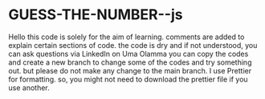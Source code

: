 # GUESS-THE-NUMBER--js

Hello
this code is solely for the aim of learning.
comments are added to explain certain sections of code.
the code is dry and if not understood, you can ask questions via LinkedIn on Uma Olamma
you can copy the codes and create a new branch to change some of the codes and try something out. but please do not make any change to the main branch.
I use Prettier for formatting. so, you might not need to download the prettier file if you use another. 
